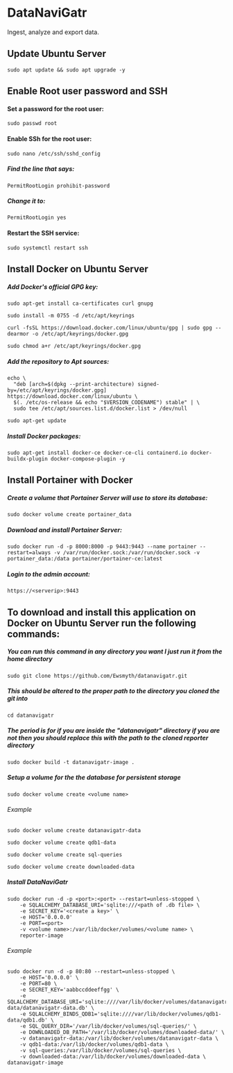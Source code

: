 # DataNaviGatr
 Ingest, analyze and export data.

## Update Ubuntu Server
```
sudo apt update && sudo apt upgrade -y
```

## Enable Root user password and SSH
#### Set a password for the root user:
```
sudo passwd root
```
#### Enable SSh for the root user:
```
sudo nano /etc/ssh/sshd_config
```
##### Find the line that says:
```
PermitRootLogin prohibit-password
```
##### Change it to:
```
PermitRootLogin yes
```
#### Restart the SSH service:
```
sudo systemctl restart ssh
```

## Install Docker on Ubuntu Server

##### Add Docker's official GPG key:
```
sudo apt-get install ca-certificates curl gnupg
```
```
sudo install -m 0755 -d /etc/apt/keyrings
```
```
curl -fsSL https://download.docker.com/linux/ubuntu/gpg | sudo gpg --dearmor -o /etc/apt/keyrings/docker.gpg
```
```
sudo chmod a+r /etc/apt/keyrings/docker.gpg
```
##### Add the repository to Apt sources:
```
echo \
  "deb [arch=$(dpkg --print-architecture) signed-by=/etc/apt/keyrings/docker.gpg] https://download.docker.com/linux/ubuntu \
  $(. /etc/os-release && echo "$VERSION_CODENAME") stable" | \
  sudo tee /etc/apt/sources.list.d/docker.list > /dev/null
```
```
sudo apt-get update
```
##### Install Docker packages:
```
sudo apt-get install docker-ce docker-ce-cli containerd.io docker-buildx-plugin docker-compose-plugin -y
```

## Install Portainer with Docker
##### Create a volume that Portainer Server will use to store its database:
```
sudo docker volume create portainer_data
```
##### Download and install Portainer Server:
```
sudo docker run -d -p 8000:8000 -p 9443:9443 --name portainer --restart=always -v /var/run/docker.sock:/var/run/docker.sock -v portainer_data:/data portainer/portainer-ce:latest
```
##### Login to the admin account:
```
https://<serverip>:9443
```

## To download and install this application on Docker on Ubuntu Server run the following commands:

##### You can run this command in any directory you want I just run it from the home directory
```
sudo git clone https://github.com/Ewsmyth/datanavigatr.git
```
##### This should be altered to the proper path to the directory you cloned the git into
```
cd datanavigatr
```
##### The period is for if you are inside the "datanavigatr" directory if you are not then you should replace this with the path to the cloned reporter directory
```
sudo docker build -t datanavigatr-image .
```
##### Setup a volume for the the database for persistent storage
```
sudo docker volume create <volume name>
```
###### Example
```
sudo docker volume create datanavigatr-data
```
```
sudo docker volume create qdb1-data
```
```
sudo docker volume create sql-queries
```
```
sudo docker volume create downloaded-data
```
##### Install DataNaviGatr
```
sudo docker run -d -p <port>:<port> --restart=unless-stopped \
    -e SQLALCHEMY_DATABASE_URI='sqlite:///<path of .db file> \
    -e SECRET_KEY='<create a key>' \
    -e HOST='0.0.0.0'
    -e PORT=<port>
    -v <volume name>:/var/lib/docker/volumes/<volume name> \
    reporter-image
```
###### Example
```
sudo docker run -d -p 80:80 --restart=unless-stopped \
    -e HOST='0.0.0.0' \
    -e PORT=80 \
    -e SECRET_KEY='aabbccddeeffgg' \
    -e SQLALCHEMY_DATABASE_URI='sqlite:////var/lib/docker/volumes/datanavigatr-data/datanavigatr-data.db' \
    -e SQLALCHEMY_BINDS_QDB1='sqlite:////var/lib/docker/volumes/qdb1-data/qdb1.db' \
    -e SQL_QUERY_DIR='/var/lib/docker/volumes/sql-queries/' \
    -e DOWNLOADED_DB_PATH='/var/lib/docker/volumes/downloaded-data/' \
    -v datanavigatr-data:/var/lib/docker/volumes/datanavigatr-data \
    -v qdb1-data:/var/lib/docker/volumes/qdb1-data \
    -v sql-queries:/var/lib/docker/volumes/sql-queries \
    -v downloaded-data:/var/lib/docker/volumes/downloaded-data \
datanavigatr-image
```